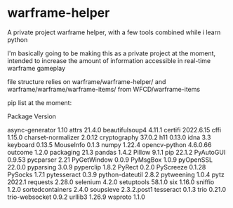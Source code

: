 # warframe-helper
A private project warframe helper, with a few tools combined while i learn python

I'm basically going to be making this as a private project at the moment, intended to increase the amount of information accessible in real-time warframe gameplay

file structure relies on warframe/warframe-helper/ and warframe/warframe/warframe-items/ from WFCD/warframe-items

pip list at the moment:

Package            Version

async-generator    1.10
attrs              21.4.0
beautifulsoup4     4.11.1
certifi            2022.6.15
cffi               1.15.0
charset-normalizer 2.0.12
cryptography       37.0.2
h11                0.13.0
idna               3.3
keyboard           0.13.5
MouseInfo          0.1.3
numpy              1.22.4
opencv-python      4.6.0.66
outcome            1.2.0
packaging          21.3
pandas             1.4.2
Pillow             9.1.1
pip                22.1.2
PyAutoGUI          0.9.53
pycparser          2.21
PyGetWindow        0.0.9
PyMsgBox           1.0.9
pyOpenSSL          22.0.0
pyparsing          3.0.9
pyperclip          1.8.2
PyRect             0.2.0
PyScreeze          0.1.28
PySocks            1.7.1
pytesseract        0.3.9
python-dateutil    2.8.2
pytweening         1.0.4
pytz               2022.1
requests           2.28.0
selenium           4.2.0
setuptools         58.1.0
six                1.16.0
sniffio            1.2.0
sortedcontainers   2.4.0
soupsieve          2.3.2.post1
tesseract          0.1.3
trio               0.21.0
trio-websocket     0.9.2
urllib3            1.26.9
wsproto            1.1.0
